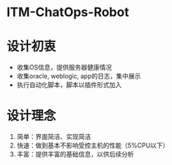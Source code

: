 ITM-ChatOps-Robot
=================

设计初衷
=================
- 收集OS信息，提供服务器健康情况
- 收集oracle, weblogic, app的日志，集中展示
- 执行自动化脚本，脚本以插件形式加入

设计理念
================
1. 简单：界面简洁、实现简洁
2. 快速：做到基本不影响受控主机的性能（5%CPU以下）
3. 丰富：提供丰富的基础信息，以供后续分析
